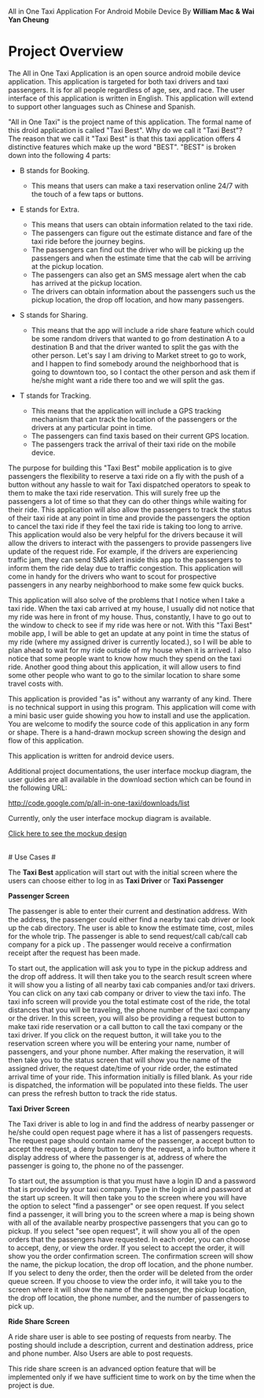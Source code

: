 All in One Taxi Application For Android Mobile Device By **William Mac & Wai Yan Cheung**

# Project Overview #

The All in One Taxi Application is an open source android mobile device application.  This application is targeted for both taxi drivers and taxi passengers.  It is for all people regardless of age, sex, and race.  The user interface of this application is written in English.  This application will extend to support other languages such as Chinese and Spanish.<br />

"All in One Taxi" is the project name of this application.  The formal name of this droid application is called "Taxi Best".  Why do we call it "Taxi Best"?  The reason that we call it "Taxi Best" is that this taxi application offers 4 distinctive features which make up the word "BEST".  "BEST" is broken down into the following 4 parts:

  * B stands for Booking.
    * This means that users can make a taxi reservation online 24/7 with the touch of a few taps or buttons.

  * E stands for Extra.
    * This means that users can obtain information related to the taxi ride.
    * The passengers can figure out the estimate distance and fare of the taxi ride before the journey begins.
    * The passengers can find out the driver who will be picking up the passengers and when the estimate time that the cab will be arriving at the pickup location.
    * The passengers can also get an SMS message alert when the cab has arrived at the pickup location.
    * The drivers can obtain information about the passengers such us the pickup location, the drop off location, and how many passengers.

  * S stands for Sharing.
    * This means that the app will include a ride share feature which could be some random drivers that wanted to go from destination A to a destination B and that the driver wanted to split the gas with the other person. Let's say I am driving to Market street to go to work, and I happen to find somebody around the neighborhood that is going to downtown too, so I contact the other person and ask them if he/she might want a ride there too and we will split the gas.

  * T stands for Tracking.
    * This means that the application will include a GPS tracking mechanism that can track the location of the passengers or the drivers at any particular point in time.
    * The passengers can find taxis based on their current GPS location.
    * The passengers track the arrival of their taxi ride on the mobile device.

The purpose for building this "Taxi Best" mobile application is to give passengers the flexibility to reserve a taxi ride on a fly with the push of a button without any hassle to wait for Taxi dispatched operators to speak to them to make the taxi ride reservation.  This will surely free up the passengers a lot of time so that they can do other things while waiting for their ride.  This application will also allow the passengers to track the status of their taxi ride at any point in time and provide the passengers the option to cancel the taxi ride if they feel the taxi ride is taking too long to arrive.  This application would also be very helpful for the drivers because it will allow the drivers to interact with the passengers to provide passengers live update of the request ride.  For example, if the drivers are experiencing traffic jam, they can send SMS alert inside this app to the passengers to inform them the ride delay due to traffic congestion.  This application will come in handy for the drivers who want to scout for prospective passengers in any nearby neighborhood to make some few quick bucks.

This application will also solve of the problems that I notice when I take a taxi ride.  When the taxi cab arrived at my house, I usually did not notice that my ride was here in front of my house.  Thus, constantly, I have to go out to the window to check to see if my ride was here or not.  With this "Taxi Best" mobile app, I will be able to get an update at any point in time the status of my ride (where my assigned driver is currently located.), so I will be able to plan ahead to wait for my ride outside of my house when it is arrived.  I also notice that some people want to know how much they spend on the taxi ride.  Another good thing about this application, it will allow users to find some other people who want to go to the similar location to share some travel costs with.

This application is provided "as is" without any warranty of any kind.  There is no technical support in using this program.  This application will come with a mini basic user guide showing you how to install and use the application.  You are welcome to modify the source code of this application in any form or shape.  There is a hand-drawn mockup screen showing the design and flow of this application.

This application is written for android device users.

Additional project documentations, the user interface mockup diagram, the user guides are all available in the download section which can be found in the following URL:

http://code.google.com/p/all-in-one-taxi/downloads/list

Currently, only the user interface mockup diagram is available.

<a href='http://all-in-one-taxi.googlecode.com/files/001.jpg'>Click here to see the mockup design</a>

<br />
# Use Cases #

The **Taxi Best** application will start out with the initial screen where the users can choose either to log in as **Taxi Driver** or **Taxi Passenger**

**Passenger Screen**

The passenger is able to enter their current and destination address. With the address, the passenger could either find a nearby taxi cab driver or look up the cab directory. The user is able to know the estimate time, cost, miles for the whole trip. The passenger is able to send request/call cab/call cab company for a pick up . The passenger would receive a confirmation receipt after the request has been made.

To start out, the application will ask you to type in the pickup address and the drop off address.  It will then take you to the search result screen where it will show you a listing of all nearby taxi cab companies and/or taxi drivers.  You can click on any taxi cab company or driver to view the taxi info.  The taxi info screen will provide you the total estimate cost of the ride, the total distances that you will be traveling, the phone number of the taxi company or the driver.  In this screen, you will also be providing a request button to make taxi ride reservation or a call button to call the taxi company or the taxi driver.  If you click on the request button, it will take you to the reservation screen where you will be entering your name, number of passengers, and your phone number.  After making the reservation, it will then take you to the status screen that will show you the name of the assigned driver, the request date/time of your ride order, the estimated arrival time of your ride.  This information initially is filled blank.  As your ride is dispatched, the information will be populated into these fields.  The user can press the refresh button to track the ride status.

**Taxi Driver Screen**

The Taxi driver is able to log in and find the address of nearby passenger or he/she could open request page where it has a list of passengers requests. The request page should contain name of the passenger, a accept button to accept the request, a deny button to deny the request, a info button where it display address of where the passenger is at, address of where the passenger is going to, the phone no of the passenger.

To start out, the assumption is that you must have a login ID and a password that is provided by your taxi company.  Type in the login id and password at the start up screen.  It will then take you to the screen where you will have the option to select "find a passenger" or see open request.  If you select find a passenger, it will bring you to the screen where a map is being shown with all of the available nearby prospective passengers that you can go to pickup.  If you select "see open request", it will show you all of the open orders that the passengers have requested.  In each order, you can choose to accept, deny, or view the order.  If you select to accept the order, it will show you the order confirmation screen.  The confirmation screen will show the name, the pickup location, the drop off location, and the phone number.  If you select to deny the order, then the order will be deleted from the order queue screen.  If you choose to view the order info, it will take you to the screen where it will show the name of the passenger, the pickup location, the drop off location, the phone number, and the number of passengers to pick up.

**Ride Share Screen**

A ride share user is able to see posting of requests from nearby. The posting should include a description, current and destination address, price and phone number. Also Users are able to post requests.

This ride share screen is an advanced option feature that will be implemented only if we have sufficient time to work on by the time when the project is due.